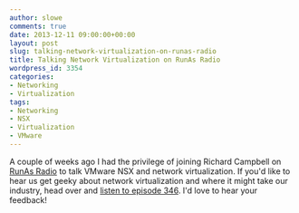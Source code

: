 ```yaml
---
author: slowe
comments: true
date: 2013-12-11 09:00:00+00:00
layout: post
slug: talking-network-virtualization-on-runas-radio
title: Talking Network Virtualization on RunAs Radio
wordpress_id: 3354
categories:
- Networking
- Virtualization
tags:
- Networking
- NSX
- Virtualization
- VMware
---
```


A couple of weeks ago I had the privilege of joining Richard Campbell on [RunAs Radio](http://runasradio.com/default.aspx?showNum=346) to talk VMware NSX and network virtualization. If you'd like to hear us get geeky about network virtualization and where it might take our industry, head over and [listen to episode 346](http://runasradio.com/default.aspx?showNum=346). I'd love to hear your feedback!
